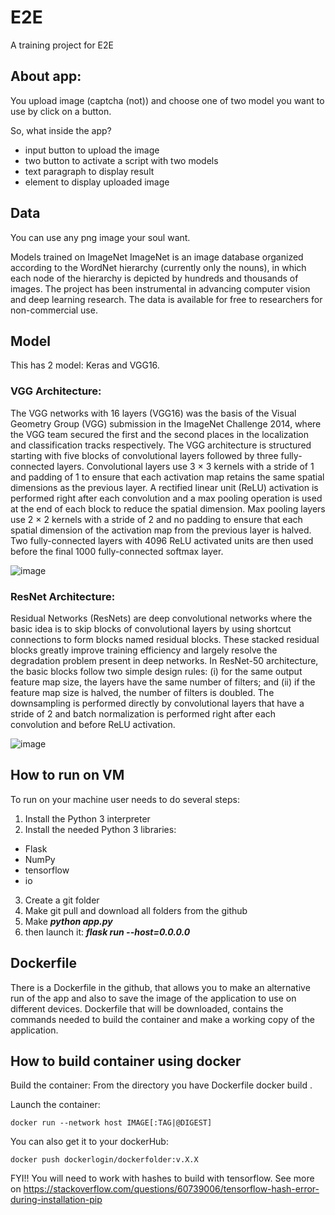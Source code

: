 # E2E
A training project for E2E
## About app:
You upload image (captcha (not)) and choose one of two model you want to use by click on a button.

So, what inside the app?

- input button to upload the image
- two button to activate a script with two models
- text paragraph to display result
- element to display uploaded image
## Data
You can use any png image your soul want.

Models trained on ImageNet
ImageNet is an image database organized according to the WordNet hierarchy (currently only the nouns), in which each node of the hierarchy is depicted by hundreds and thousands of images. The project has been instrumental in advancing computer vision and deep learning research. The data is available for free to researchers for non-commercial use.
## Model
This has 2 model: Keras and VGG16.
### VGG Architecture: 
The VGG networks with 16
layers (VGG16) was the basis of the Visual Geometry Group (VGG) submission in the ImageNet Challenge 2014, where the VGG team secured the
first and the second places in the localization and classification tracks respectively.
The VGG architecture is structured starting with five blocks of convolutional layers followed by three fully-connected layers. Convolutional layers use 3 × 3 kernels with a stride of 1 and padding of 1 to ensure that each activation map retains the same spatial dimensions as the previous layer. A rectified linear unit (ReLU) activation is performed right after each convolution and a max pooling operation is used at the end of each block to reduce the spatial dimension. Max pooling layers use 2 × 2 kernels with a stride of 2 and no padding to ensure that each spatial dimension of the activation map from the previous layer is halved. Two fully-connected layers with 4096 ReLU activated units are then used before the final 1000 fully-connected softmax layer.


![image](https://user-images.githubusercontent.com/35465478/172067956-804c9b4a-7468-4d1e-908c-964eb9f7397e.png)

### ResNet Architecture: 
Residual Networks (ResNets) are deep convolutional networks where the basic idea is to skip blocks of convolutional layers by using shortcut connections to form blocks named residual blocks. These stacked residual blocks greatly improve training efficiency and largely resolve the degradation problem present in deep networks. In ResNet-50 architecture, the basic blocks follow two simple design rules: (i) for the same output feature map size, the layers have the same number of filters; and (ii) if the feature map size is halved, the number of filters is doubled. The downsampling is performed directly by convolutional layers that have a stride of 2 and batch normalization is performed right after each convolution and before ReLU activation.

![image](https://user-images.githubusercontent.com/35465478/172068069-a95d3816-26ca-4af3-810e-63e8b03dbcbb.png)

## How to run on VM
To run on your machine user needs to do several steps:

 1. Install	the Python 3 interpreter
 2. Install the needed Python 3 libraries: 
  - Flask
  - NumPy
  - tensorflow
  - io
 3. Create a git folder
 4. Make git pull and download all folders from the github
 5. Make ***python app.py*** 
 6. then launch it: ***flask run --host=0.0.0.0***

## Dockerfile
There is a Dockerfile in the github, that allows you to make an alternative run of the app and also to save the image of the application to use on different devices.
Dockerfile that will be downloaded, contains the commands needed to build the container and make a working copy of the application.

## How to build container using docker
Build the container:
 From the directory you have Dockerfile
    docker build .
    
Launch the container:

    docker run --network host IMAGE[:TAG|@DIGEST]
    
 You can also get it to your dockerHub:

    docker push dockerlogin/dockerfolder:v.X.X
    
FYI!! You will need to work with hashes to build with tensorflow. See more on https://stackoverflow.com/questions/60739006/tensorflow-hash-error-during-installation-pip
